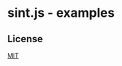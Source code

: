sint.js - examples
=============



## License

[MIT](https://opensource.org/licenses/mit-license)



